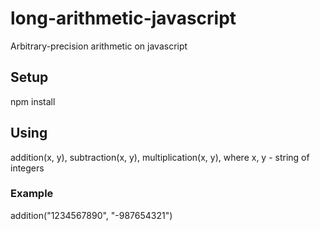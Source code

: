 # long-arithmetic-javascript
Arbitrary-precision arithmetic on javascript

## Setup
npm install

## Using
addition(x, y),
subtraction(x, y),
multiplication(x, y),
where x, y - string of integers

### Example
addition("1234567890", "-987654321")
